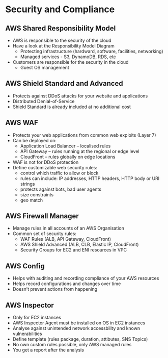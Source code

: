 # Security and Compliance

## AWS Shared Responsibility Model
* AWS is responsible to the security of the cloud
* Have a look at the Responsibility Model Diagram
    * Protecting infrastructure (hardward, software, facilities, networking)
    * Managed services - S3, DynamoDB, RDS, etc
* Customers are responsible for the security in the cloud
    * Guest OS management

## AWS Shield Standard and Advanced
* Protects against DDoS attacks for your website and applications
* Distributed Denial-of-Service
* Shield Standard is already included at no additional cost

## AWS WAF
* Protects your web applications from common web exploits (Layer 7)
* Can be deployed on:
    * Application Load Balancer – localised rules
    * API Gateway – rules running at the regional or edge level
    * CloudFront – rules globally on edge locations 
* WAF is not for DDoS protection
* Define customizable web security rules:
    * control which traffic to allow or block
    * rules can include: IP addresses, HTTP headers, HTTP body or URI strings
    * protects against bots, bad user agents
    * size constraints
    * geo match

## AWS Firewall Manager
* Manage rules in all accounts of an AWS Organisation
* Common set of security rules:
    * WAF Rules (ALB, API Gateway, CloudFront)
    * AWS Shield Advanced (ALB, CLB, Elastic IP, CloudFront)
    * Security Groups for EC2 and ENI resources in VPC

## AWS Config
* Helps with auditing and recording compliance of your AWS resources
* Helps record configurations and changes over time
* Doesn’t prevent actions from happening	

## AWS Inspector
* Only for EC2 instances
* AWS Inspector Agent must be installed on OS in EC2 instances
* Analyse against unintended network accessbility and known vulnerabilities
* Define template (rules package, duration, attibutes, SNS Topics)
* No own custom rules possible, only AWS managed rules
* You get a report after the analysis